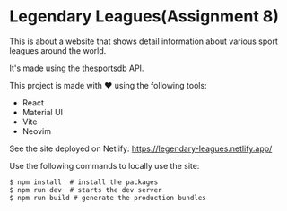 # Legendary Leagues(Assignment 8)
This is about a website that shows detail information about various sport leagues around the world.

It's made using the [thesportsdb](http://thesportsdb.com/) API. 

This project is made with ❤️ using the following tools:
* React
* Material UI
* Vite
* Neovim

See the site deployed on Netlify: <https://legendary-leagues.netlify.app/>

Use the following commands to locally use the site:
```
$ npm install  # install the packages
$ npm run dev  # starts the dev server
$ npm run build # generate the production bundles
```
